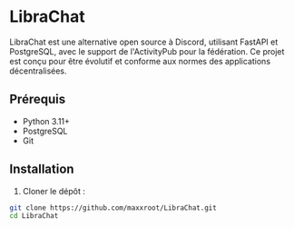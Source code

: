 # LibraChat

LibraChat est une alternative open source à Discord, utilisant FastAPI et PostgreSQL, avec le support de l'ActivityPub pour la fédération. Ce projet est conçu pour être évolutif et conforme aux normes des applications décentralisées.

## Prérequis

- Python 3.11+
- PostgreSQL
- Git

## Installation

1. Cloner le dépôt :

```bash
git clone https://github.com/maxxroot/LibraChat.git
cd LibraChat
